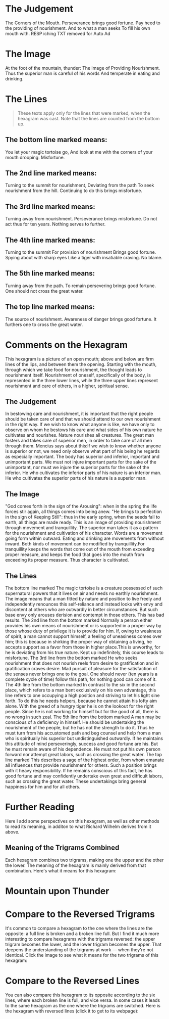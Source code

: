 # The Judgement

The Corners of the Mouth.
Perseverance brings good fortune.
Pay heed to the providing of nourishment.
And to what a man seeks
To fill his own mouth with.
RESP iching TXT removed for Auto Ad

# The Image

At the foot of the mountain, thunder:
The image of Providing Nourishment.
Thus the superior man is careful of his words
And temperate in eating and drinking.

# The Lines

> These texts apply only for the lines that were marked, when the hexagram was cast. Note that the lines are counted from the bottom up.

## The bottom line marked means:

You let your magic tortoise go,
And look at me with the corners of your mouth drooping.
Misfortune.

## The 2nd line marked means:

Turning to the summit for nourishment,
Deviating from the path
To seek nourishment from the hill.
Continuing to do this brings misfortune.

## The 3rd line marked means:

Turning away from nourishment.
Perseverance brings misfortune.
Do not act thus for ten years.
Nothing serves to further.

## The 4th line marked means:

Turning to the summit
For provision of nourishment
Brings good fortune.
Spying about with sharp eyes
Like a tiger with insatiable craving.
No blame.

## The 5th line marked means:

Turning away from the path.
To remain persevering brings good fortune.
One should not cross the great water.

## The top line marked means:

The source of nourishment.
Awareness of danger brings good fortune.
It furthers one to cross the great water.

# Comments on the Hexagram

This hexagram is a picture of an open mouth; above and below are firm lines of the lips, and between them the opening. Starting with the mouth, through which we take food for nourishment, the thought leads to nourishment itself. Nourishment of oneself, specifically of the body, is represented in the three lower lines, while the three upper lines represent nourishment and care of others, in a higher, spiritual sense.

## The Judgement

In bestowing care and nourishment, it is important that the right people should be taken care of and that we should attend to our own nourishment in the right way. If we wish to know what anyone is like, we have only to observe on whom he bestows his care and what sides of his own nature he cultivates and nourishes. Nature nourishes all creatures. The great man fosters and takes care of superior men, in order to take care of all men through them. Mencius says about this:If we wish to know whether anyone is superior or not, we need only observe what part of his being he regards as especially important. The body has superior and inferior, important and unimportant parts. We must not injure important parts for the sake of the unimportant, nor must we injure the superior parts for the sake of the inferior. He who cultivates the inferior parts of his nature is an inferior man. He who cultivates the superior parts of his nature is a superior man.

## The Image

"God comes forth in the sign of the Arousing": when in the spring the life forces stir again, all things comes into being anew. "He brings to perfection in the sign of Keeping Still": thus in the early spring, when the seeds fall to earth, all things are made ready. This is an image of providing nourishment through movement and tranquillity. The superior man takes it as a pattern for the nourishment and cultivation of his character. Words are a movement going form within outward. Eating and drinking are movements from without inward. Both kinds of movement can be modified by tranquillity.For tranquillity keeps the words that come out of the mouth from exceeding proper measure, and keeps the food that goes into the mouth from exceeding its proper measure. Thus character is cultivated.

## The Lines

The bottom line marked
The magic tortoise is a creature possessed of such supernatural powers that it lives on air and needs no earthly nourishment. The image means that a man fitted by nature and position to live freely and independently renounces this self-reliance and instead looks with envy and discontent at others who are outwardly in better circumstances. But such base envy only arouses derision and contempt in those others. This has bad results.
The 2nd line from the bottom marked
Normally a person either provides his own means of nourishment or is supported in a proper way by those whose duty of privilege it is to provide for him. If, owing to weakness of spirit, a man cannot support himself, a feeling of uneasiness comes over him; this is because in shirking the proper way of obtaining a living, he accepts support as a favor from those in higher place.This is unworthy, for he is deviating from his true nature. Kept up indefinitely, this course leads to misfortune.
The 3rd line from the bottom marked
He who seeks nourishment that does not nourish reels from desire to gratification and in gratification craves desire. Mad pursuit of pleasure for the satisfaction of the senses never brings one to the goal. One should never (ten years is a complete cycle of time) follow this path, for nothing good can come of it.
The 4th line from the bottom marked
In contrast to the six in the second place, which refers to a man bent exclusively on his own advantage, this line refers to one occupying a high position and striving to let his light sine forth. To do this he needs helpers, because he cannot attain his lofty aim alone. With the greed of a hungry tiger he is on the lookout for the right people. Since he is not working for himself but for the good of all, there is no wrong in such zeal.
The 5th line from the bottom marked
A man may be conscious of a deficiency in himself. He should be undertaking the nourishment of the people, but he has not the strength to do it. Thus he must turn from his accustomed path and beg counsel and help from a man who is spiritually his superior but undistinguished outwardly. If he maintains this attitude of mind perseveringly, success and good fortune are his. But he must remain aware of his dependence. He must not put his own person forward nor attempt great labors, such as crossing the great water.
The top line marked
This describes a sage of the highest order, from whom emanate all influences that provide nourishment for others. Such a position brings with it heavy responsibility. If he remains conscious of this fact, he has good fortune and may confidently undertake even great and difficult labors, such as crossing the great water. These undertakings bring general happiness for him and for all others.

# Further Reading



Here I add some perspectives on this hexagram, as well as other methods to read its meaning, in additon to what Richard Wilhelm derives from it above.

## Meaning of the Trigrams Combined

Each hexagram combines two trigrams, making one the upper and the other the lower. The meaning of the hexagram is mainly derived from that combination. Here's what it means for this hexagram:

# Mountain upon Thunder




# Compare to the Reversed Trigrams

It's common to compare a hexagram to the one where the lines are the opposite: a full line is broken and a broken line full. But I find it much more interesting to compare hexagrams with the trigrams reversed: the upper trigram becomes the lower, and the lower trigram becomes the upper. That deepens the understanding of the trigrams at work — when they're not identical. Click the image to see what it means for the two trigrams of this hexagram:

# Compare to the Reversed Lines

You can also compare this hexagram to its opposite according to the six lines, where each broken line is full, and vice versa. In some cases it leads to the same hexagram as the one where the trigrams are switched. Here is the hexagram with reversed lines (click it to get to its webpage):